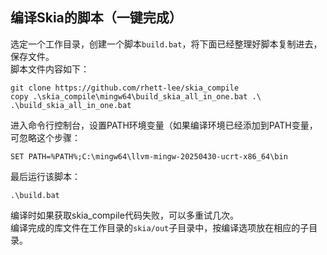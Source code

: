 ## 编译Skia的脚本（一键完成）
选定一个工作目录，创建一个脚本`build.bat`，将下面已经整理好脚本复制进去，保存文件。    
脚本文件内容如下：    
```
git clone https://github.com/rhett-lee/skia_compile
copy .\skia_compile\mingw64\build_skia_all_in_one.bat .\
.\build_skia_all_in_one.bat

```
进入命令行控制台，设置PATH环境变量（如果编译环境已经添加到PATH变量，可忽略这个步骤：    
```
SET PATH=%PATH%;C:\mingw64\llvm-mingw-20250430-ucrt-x86_64\bin
```
最后运行该脚本： 
```
.\build.bat
```
编译时如果获取skia_compile代码失败，可以多重试几次。    
编译完成的库文件在工作目录的`skia/out`子目录中，按编译选项放在相应的子目录。    
   
